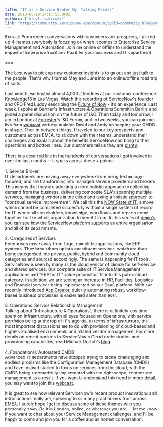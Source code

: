 ```yaml
---
title: "IT as a Service Broker My  Talking Points"
date: 2013-06-10T17:17:53.000Z
authors: ["errol.rodericks"]
link: "https://community.servicenow.com/community?id=community_blog&sys_id=8eedaee9dbd0dbc01dcaf3231f961933"
---
```

<p>Extract: From recent conversations with customers and prospects, I picked up 4 themes everybody is focusing on when it comes to Enterprise Service Management and Automation. Join me online or offline to understand the impact of Enterprise SaaS and PaaS for your business and IT department.<br /><br />===<br /><br />The best way to pick up new customer insights is to go out and just talk to the people. That's why I turned May and June into an online/offline road trip of sorts.<br /><br />Last month, we hosted almost 4,000 attendees at our customer conference Knowledge13 in Las Vegas. Watch this recording of ServiceNow's founder and CPO Fred Luddy describing the <a title="w.youtube.com/watch?v=ykEw98WL5Go" href="http://www.youtube.com/watch?v=ykEw98WL5Go" target="blank">Future of Now</a> - it's an experience. Last week, I spoke at Gartner's Infrastructure &amp; Operations Summit in Berlin, and joined a panel discussion on the future of I&amp;O. Then today and tomorrow, I am in London at <a title="w.forrester.com/home#/Forresters+Forum+For+Infrastructure+Operations+Professionals+EMEA/-/E-EVE5179" href="http://www.forrester.com/home#/Forresters+Forum+For+Infrastructure+Operations+Professionals+EMEA/-/E-EVE5179" target="blank">Forrester</a>'s I&amp;O Forum, and in two weeks, you can join me live for a <a title="fo.servicenow.com/LP=1424" href="http://info.servicenow.com/LP=1424" target="blank">webcast</a> with my buddies David and Andy on keeping your CMDB in shape. Then in between things, I traveled to our key prospects and customers across EMEA, to sit down with their teams, understand their challenges and explain about the benefits ServiceNow can bring to their operations and bottom lines. Our customers tell us they are <a title="w.youtube.com/watch?v=Bvy_rGV33O8" href="http://www.youtube.com/watch?v=Bvy_rGV33O8" target="blank">plenty</a>.<br /><br />There is a clear red line in the hundreds of conversations I got involved in over the last months — it spans across these 4 points:<br /><br />1. Service Broker<br />IT departments are moving away everywhere from being technology-focused, and are transforming into managed service providers and brokers. This means that they are adopting a more holistic approach to collecting demand from the business, delivering composite SLA's spanning multiple services, managing vendors in the cloud and taking a holistic approach to "continual service improvement". We call this the <a title="w.youtube.com/watch?v=oDB-V_Fy6t4" href="http://www.youtube.com/watch?v=oDB-V_Fy6t4" target="blank">NOW State of IT</a>, a move which cannot be completed succesfully without a single system of record for IT, where all stakeholders, knowledge, workflows, and reports come together for the whole organisation to benefit from. In this series of <a title="w.youtube.com/watch?v=qAz_BfJmTW4" href="http://www.youtube.com/watch?v=qAz_BfJmTW4" target="blank">demo's</a>, you can see how the ServiceNow platform supports an entire organisation and all of its departments.<br /><br />2. Categories of Services<br />Enterprises move away from large, monolithic applications, like ERP systems. They break them up into constituent services, which are then being categorised into private, public, hybrid and community cloud categories and sourced accordingly. The same is happening for IT tools. ServiceNow is seen by many as the cloud vendor of choice for self-service and shared services. Our complete suite of IT Service Management applications and "ERP for IT" value proposition fit into this public cloud category. In addition, we are seeing an increase in HR, Facilities, Logistics and Financial services being implemented on our SaaS platform. With our recently introduced <a title="mmunity.servicenow.com/blog/dturchin/p90x-so-2012-try-app-creator" href="http://community.servicenow.com/blog/dturchin/p90x-so-2012-try-app-creator" target="blank">App Creator</a>, quickly automating robust, workflow-based business processes is easier and safer than ever.<br /><br />3. Operations: Service Relationship Management<br />Talking about "Infrastructure &amp; Operations", there is definitely less time spent on Infrastructure, with all eyes focused on Operations, with service portfolios being at the top of IT's agenda. In terms of infrastructure, the most important discussions are to do with provisioning of cloud-based and highly virtualised environments and related vendor management. For more details on recent updates to ServiceNow's Cloud orchestration and provisioning capabilities, read Michael Dortch's <a title="mmunity.servicenow.com/blog/michael-dortch/cloud-provisioning-servicenow-consolidation-consumerization-automation-and-orche" href="http://community.servicenow.com/blog/michael-dortch/cloud-provisioning-servicenow-consolidation-consumerization-automation-and-orche" target="blank">blog</a>.<br /><br />4. Foundational: Automated CMDB<br />Advanced IT departments have stopped trying to tackle challenging and endless problems like the Configuration Management Database (CMDB) and have instead started to focus on services from the cloud, with the CMDB being automatically implemented with the right scope, content and management as a result. If you want to understand this trend in more detail, you may want to join this <a title="fo.servicenow.com/LP=1424" href="http://info.servicenow.com/LP=1424" target="blank">webcast</a>.<br /><br />It is great to see how relevant ServiceNow's recent product innovations and introductions really are, speaking to so many practitioners from across EMEA. I surely hope I get to discuss some of these themes with you personally soon. Be it in London, online, or wherever you are — let me know if you want to chat about your Service Management challenges, and I'll be happy to come and join you for a coffee and an honest conversation.</p>
